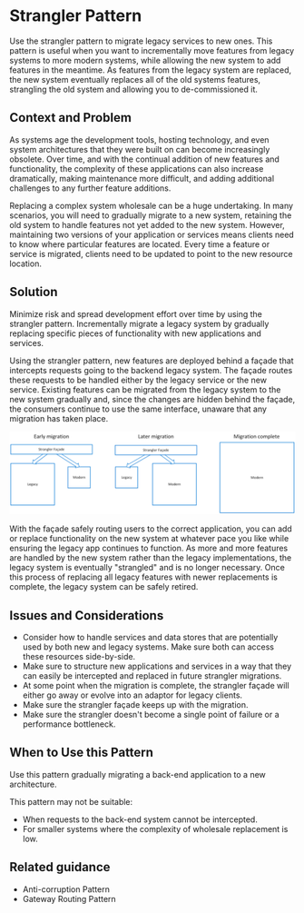 # Strangler Pattern

Use the strangler pattern to migrate legacy services to new ones. This pattern is useful when you want to incrementally move features from legacy systems to more modern systems, while allowing the new system to add features in the meantime. As features from the legacy system are replaced, the new system eventually replaces all of the old systems features, strangling the old system and allowing you to de-commissioned it. 

## Context and Problem

As systems age the development tools, hosting technology, and even system architectures that they were built on can become increasingly obsolete. Over time, and with the continual addition of new features and functionality, the complexity of these applications can also increase dramatically, making maintenance more difficult, and adding additional challenges to any further feature additions.

Replacing a complex system wholesale can be a huge undertaking. In many scenarios, you will need to gradually migrate to a new system, retaining the old system to handle features not yet added to the new system. However, maintaining two versions of your application or services means clients need to know where particular features are located. Every time a feature or service is migrated, clients need to be updated to point to the new resource location.

## Solution

Minimize risk and spread development effort over time by using the strangler pattern. Incrementally migrate a legacy system by gradually replacing specific pieces of functionality with new applications and services. 

Using the strangler pattern, new features are deployed behind a façade that intercepts requests going to the backend legacy system. The façade routes these requests to be handled either by the legacy service or the new service. Existing features can be migrated from the legacy system to the new system gradually and, since the changes are hidden behind the façade, the consumers continue to use the same interface, unaware that any migration has taken place.

![](./_images/strangler.png)  

With the façade safely routing users to the correct application, you can add or replace functionality on the new system at whatever pace you like while ensuring the legacy app continues to function. As more and more features are handled by the new system rather than the legacy implementations, the legacy system is eventually "strangled" and is no longer necessary. Once this process of replacing all legacy features with newer replacements is complete, the legacy system can be safely retired.

## Issues and Considerations

- Consider how to handle services and data stores that are potentially used by both new and legacy systems. Make sure both can access these resources side-by-side.
- Make sure to structure new applications and services in a way that they can easily be intercepted and replaced in future strangler migrations.
- At some point when the migration is complete, the strangler façade will either go away or evolve into an adaptor for legacy clients.
- Make sure the strangler façade keeps up with the migration.
- Make sure the strangler doesn't become a single point of failure or a performance bottleneck.

## When to Use this Pattern

Use this pattern gradually migrating a back-end application to a new architecture.

This pattern may not be suitable:

- When requests to the back-end system cannot be intercepted.
- For smaller systems where the complexity of wholesale replacement is low.

## Related guidance

- Anti-corruption Pattern
- Gateway Routing Pattern


 

